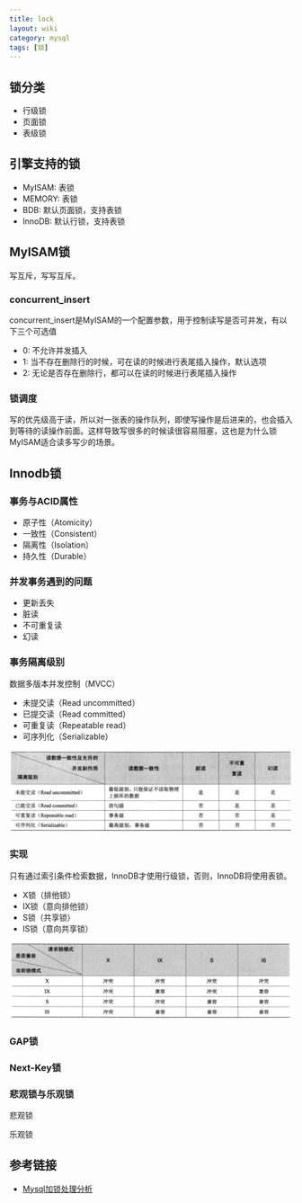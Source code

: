 ```yaml
---
title: lock
layout: wiki
category: mysql
tags: [锁]
---
```


## 锁分类

* 行级锁
* 页面锁
* 表级锁

## 引擎支持的锁

* MyISAM: 表锁
* MEMORY: 表锁
* BDB: 默认页面锁，支持表锁
* InnoDB: 默认行锁，支持表锁

## MyISAM锁

写互斥，写写互斥。

### concurrent_insert

concurrent_insert是MyISAM的一个配置参数，用于控制读写是否可并发，有以下三个可选值

* 0: 不允许并发插入
* 1: 当不存在删除行的时候，可在读的时候进行表尾插入操作，默认选项
* 2: 无论是否存在删除行，都可以在读的时候进行表尾插入操作

### 锁调度

写的优先级高于读，所以对一张表的操作队列，即使写操作是后进来的，也会插入到等待的读操作前面。这样导致写很多的时候读很容易阻塞，这也是为什么锁MyISAM适合读多写少的场景。


## Innodb锁

### 事务与ACID属性

* 原子性（Atomicity）
* 一致性（Consistent）
* 隔离性（Isolation）
* 持久性（Durable）


### 并发事务遇到的问题

* 更新丢失
* 脏读
* 不可重复读
* 幻读

### 事务隔离级别

数据多版本并发控制（MVCC）

* 未提交读（Read uncommitted）
* 已提交读（Read committed）
* 可重复读（Repeatable read）
* 可序列化（Serializable）

![](/media/img/mysql/隔离级别.png)

### 实现

只有通过索引条件检索数据，InnoDB才使用行级锁，否则，InnoDB将使用表锁。

* X锁（排他锁）
* IX锁（意向排他锁）
* S锁（共享锁）
* IS锁（意向共享锁）

![](/media/img/mysql/行锁兼容表.png)

### GAP锁

### Next-Key锁


### 悲观锁与乐观锁

悲观锁

乐观锁


## 参考链接

* [Mysql加锁处理分析](http://hedengcheng.com/?p=771#_Toc374698322)